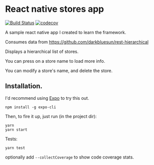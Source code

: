 # React native stores app

[![Build Status](https://travis-ci.com/darkbluesun/react-native-stores.svg?branch=master)](https://travis-ci.com/darkbluesun/react-native-stores) [![codecov](https://codecov.io/gh/darkbluesun/react-native-stores/branch/master/graph/badge.svg)](https://codecov.io/gh/darkbluesun/react-native-stores)

A sample react native app I created to learn the framework.

Consumes data from https://github.com/darkbluesun/rest-hierarchical

Displays a hierarchical list of stores.

You can press on a store name to load more info.

You can modify a store's name, and delete the store.

## Installation.

I'd recommend using [Expo](https://expo.io/) to try this out.

```
npm install -g expo-cli
```

Then, to fire it up, just run (in the project dir):

```
yarn
yarn start
```

Tests:

```
yarn test

```

optionally add `--collectCoverage` to show code coverage stats.
